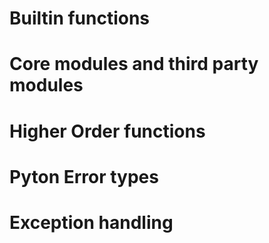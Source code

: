 # Builtin functions
# Core modules and third party modules
# Higher Order functions
# Pyton Error types
# Exception handling
